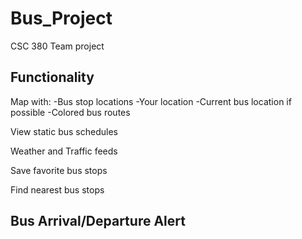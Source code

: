 # Bus_Project
CSC 380 Team project

Functionality
-----------------------------------
Map with:
	-Bus stop locations
	-Your location
	-Current bus location if possible
	-Colored bus routes

View static bus schedules

Weather and Traffic feeds

Save favorite bus stops

Find nearest bus stops

Bus Arrival/Departure Alert
-----------------------------------
